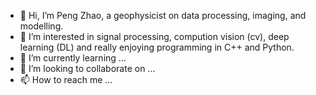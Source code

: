 - 👋 Hi, I’m Peng Zhao, a geophysicist on data processing, imaging, and modelling.
- 👀 I’m interested in signal processing, compution vision (cv), deep learning (DL) and really enjoying programming in C++ and Python.
- 🌱 I’m currently learning ...
- 💞️ I’m looking to collaborate on ...
- 📫 How to reach me ...

<!---
pengalex/pengalex is a ✨ special ✨ repository because its `README.md` (this file) appears on your GitHub profile.
You can click the Preview link to take a look at your changes.
--->
